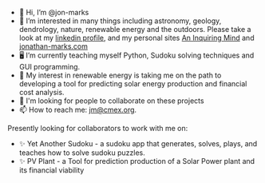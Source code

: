 - 👋 Hi, I’m @jon-marks
- 👀 I’m interested in many things including astronomy, geology, dendrology, nature, renewable energy and the outdoors.  Please take a look at my [linkedin profile](linkedin.com/in/jonathan-marks), and my personal sites [An Inquiring Mind](aninquiringmind.org) and [jonathan-marks.com](jonathan-marks.com)
- 🖥️ I’m currently teaching myself Python, Sudoku solving techniques and GUI programming.
- 🌱 My interest in renewable energy is taking me on the path to developing a tool for predicting solar energy production and financial cost analysis.
- 🤝 I'm looking for people to collaborate on these projects
- 📫 How to reach me: jm@cmex.org.

Presently looking for collaborators to work with me on:
- ✨ Yet Another Sudoku - a sudoku app that generates, solves, plays, and teaches how to solve sudoku puzzles.
- ✨ PV Plant - a Tool for prediction production of a Solar Power plant and its financial viability

<!---
jon-marks/jon-marks is a ✨ special ✨ repository because its `README.md` (this file) appears on your GitHub profile.
You can click the Preview link to take a look at your changes.
--->

